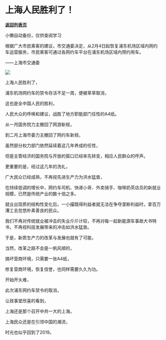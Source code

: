 # 上海人民胜利了！

[**返回列表页**](/gzh/政事堂2019)

小懒自动备份，仅供查阅学习

  

根据广大市民乘客的建议，市交通委决定，从2月4日起恢复浦东机场区域内网约车运营服务，市民乘客可通过各网约车平台在浦东机场区域内预约用车。

——上海市交通委

  

![](https://mmbiz.qpic.cn/mmbiz_jpg/rxhS23yu8cOS2yqibLuZicF4ibAmnNK9wxv8k9HfUP91HNh1qakFPLDfrY3ibeY1Dfw8GkHSr8zGN3VMRtNZAibDV7g/640?wx_fmt=jpeg&from;=appmsg)

上海人民胜利了，

浦东机场网约车的禁令存活不足一周，便被草草取消，

这也是全中国人民的胜利，

人民大众的呼唤和建议，战胜了地方职能部门任性的A4纸。

  

从一月国务院力主撤回了网游新规，

到二月上海市委力主撤回了网约车新规，

虽然部分权力部门依然延续着这几年养成的任性，

但是主管经济的国务院与开放的窗口已经率先转变，相应人民群众的呼声。‍

  

更重要的是，经过这几年的洗礼，

广大民众已经成熟，不再视先进生产力为洪水猛兽，

在持续低调的增长中，网约车司机、快递小哥、外卖骑手、咖啡奶茶店员的新就业规模，已然是传统产业的数十倍之多。

就业出现质的结构性变化后，一小撮既得利益者就无法在争夺垄断利益时，拿百万漕工去忽悠朴素善良的民众。

我们不再对传统就业被冲击的失业斤斤计较，不再对每一起新能源车事故大书特书，不再视科技发展带来的冲击如洪水猛兽。

于是，新质生产力的改革与发展也就有了可能，

  

当然，改革之路不会是一帆风顺的，

搞坏营商环境，只需要一张A4纸，

修复营商环境，恢复信誉，也同样需要久久为功。

  

开始开头难，

此次浦东网约车禁令的取消，

让政事堂欣喜的看到，

上海还是那个召开中共一大的上海，

上海民众还是在引领中国的潮流，‍‍‍‍‍

时光也似乎回到了2019。

